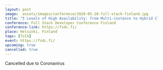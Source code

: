 ```yaml
---
layout: post
image:  assets/images/conference/2020-05-20-full-stack-finland.jpg
title: "5 Levels of High Availability: from Multi-instance to Hybrid Cloud"
conference: Full Stack Developer Conference Finland
conference-link: https://fsdc.fi/
place: Helsinki, Finland
tags: [Talk]
event: https://fsdc.fi/
upcoming: true
cancelled: true
---
```


Cancelled due to Coronavirus
